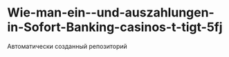 # Wie-man-ein--und-auszahlungen-in-Sofort-Banking-casinos-t-tigt-5fj
Автоматически созданный репозиторий
